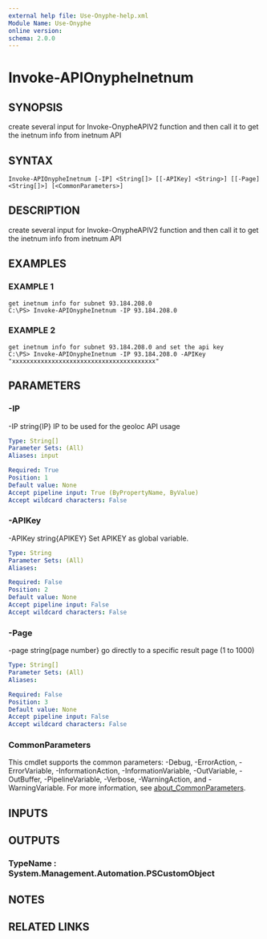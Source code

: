 ```yaml
---
external help file: Use-Onyphe-help.xml
Module Name: Use-Onyphe
online version:
schema: 2.0.0
---
```


# Invoke-APIOnypheInetnum

## SYNOPSIS
create several input for Invoke-OnypheAPIV2 function and then call it to get the inetnum info from inetnum API

## SYNTAX

```
Invoke-APIOnypheInetnum [-IP] <String[]> [[-APIKey] <String>] [[-Page] <String[]>] [<CommonParameters>]
```

## DESCRIPTION
create several input for Invoke-OnypheAPIV2 function and then call it to get the inetnum info from inetnum API

## EXAMPLES

### EXAMPLE 1
```
get inetnum info for subnet 93.184.208.0
C:\PS> Invoke-APIOnypheInetnum -IP 93.184.208.0
```

### EXAMPLE 2
```
get inetnum info for subnet 93.184.208.0 and set the api key
C:\PS> Invoke-APIOnypheInetnum -IP 93.184.208.0 -APIKey "xxxxxxxxxxxxxxxxxxxxxxxxxxxxxxxxxxxxxxxx"
```

## PARAMETERS

### -IP
-IP string{IP}
IP to be used for the geoloc API usage

```yaml
Type: String[]
Parameter Sets: (All)
Aliases: input

Required: True
Position: 1
Default value: None
Accept pipeline input: True (ByPropertyName, ByValue)
Accept wildcard characters: False
```

### -APIKey
-APIKey string{APIKEY}
Set APIKEY as global variable.

```yaml
Type: String
Parameter Sets: (All)
Aliases:

Required: False
Position: 2
Default value: None
Accept pipeline input: False
Accept wildcard characters: False
```

### -Page
-page string{page number}
go directly to a specific result page (1 to 1000)

```yaml
Type: String[]
Parameter Sets: (All)
Aliases:

Required: False
Position: 3
Default value: None
Accept pipeline input: False
Accept wildcard characters: False
```

### CommonParameters
This cmdlet supports the common parameters: -Debug, -ErrorAction, -ErrorVariable, -InformationAction, -InformationVariable, -OutVariable, -OutBuffer, -PipelineVariable, -Verbose, -WarningAction, and -WarningVariable. For more information, see [about_CommonParameters](http://go.microsoft.com/fwlink/?LinkID=113216).

## INPUTS

## OUTPUTS

### TypeName : System.Management.Automation.PSCustomObject
## NOTES

## RELATED LINKS

